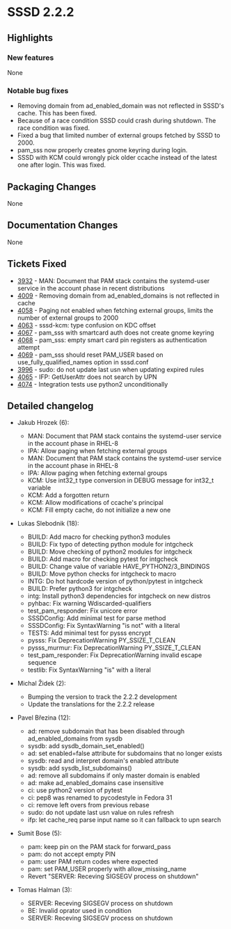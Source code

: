 SSSD 2.2.2
==========

Highlights
----------

### New features

None

### Notable bug fixes

- Removing domain from ad_enabled_domain was not reflected in SSSD's cache. This has been fixed.
- Because of a race condition SSSD could crash during shutdown. The race condition was fixed.
- Fixed a bug that limited number of external groups fetched by SSSD to 2000.
- pam_sss now properly creates gnome keyring during login.
- SSSD with KCM could wrongly pick older ccache instead of the latest one after login. This was fixed.

Packaging Changes
-----------------

None

Documentation Changes
---------------------

None

Tickets Fixed
-------------

- [3932](https://pagure.io/SSSD/sssd/issue/3932) - MAN: Document that PAM stack contains the systemd-user service in the account phase in recent distributions
- [4009](https://pagure.io/SSSD/sssd/issue/4009) - Removing domain from ad_enabled_domains is not reflected in cache
- [4058](https://pagure.io/SSSD/sssd/issue/4058) - Paging not enabled when fetching external groups, limits the number of external groups to 2000
- [4063](https://pagure.io/SSSD/sssd/issue/4063) - sssd-kcm: type confusion on KDC offset
- [4067](https://pagure.io/SSSD/sssd/issue/4067) - pam_sss with smartcard auth does not create gnome keyring
- [4068](https://pagure.io/SSSD/sssd/issue/4068) - pam_sss: empty smart card pin registers as authentication attempt
- [4069](https://pagure.io/SSSD/sssd/issue/4069) - pam_sss should reset PAM_USER based on use_fully_qualified_names option in sssd.conf
- [3996](https://pagure.io/SSSD/sssd/issue/3996) - sudo: do not update last usn when updating expired rules
- [4065](https://pagure.io/SSSD/sssd/issue/4065) - IFP: GetUserAttr does not search by UPN
- [4074](https://pagure.io/SSSD/sssd/issue/4074) - Integration tests use python2 unconditionally

Detailed changelog
------------------

- Jakub Hrozek (6):

  - MAN: Document that PAM stack contains the systemd-user service in the account phase in RHEL-8
  - IPA: Allow paging when fetching external groups
  - MAN: Document that PAM stack contains the systemd-user service in the account phase in RHEL-8
  - IPA: Allow paging when fetching external groups
  - KCM: Use int32_t type conversion in DEBUG message for int32_t variable
  - KCM: Add a forgotten return
  - KCM: Allow modifications of ccache's principal
  - KCM: Fill empty cache, do not initialize a new one

- Lukas Slebodnik (18):

  - BUILD: Add macro for checking python3 modules
  - BUILD: Fix typo of detecting python module for intgcheck
  - BUILD: Move checking of python2 modules for intgcheck
  - BUILD: Add macro for checking pytest for intgcheck
  - BUILD: Change value of variable HAVE_PYTHON2/3_BINDINGS
  - BUILD: Move python checks for intgcheck to macro
  - INTG: Do hot hardcode version of python/pytest in intgcheck
  - BUILD: Prefer python3 for intgcheck
  - intg: Install python3 dependencies for intgcheck on new distros
  - pyhbac: Fix warning Wdiscarded-qualifiers
  - test_pam_responder: Fix unicore error
  - SSSDConfig: Add minimal test for parse method
  - SSSDConfig: Fix SyntaxWarning "is not" with a literal
  - TESTS: Add minimal test for pysss encrypt
  - pysss: Fix DeprecationWarning PY_SSIZE_T_CLEAN
  - pysss_murmur: Fix DeprecationWarning PY_SSIZE_T_CLEAN
  - test_pam_responder: Fix DeprecationWarning invalid escape sequence
  - testlib: Fix SyntaxWarning "is" with a literal

- Michal Židek (2):

  - Bumping the version to track the 2.2.2 development
  - Update the translations for the 2.2.2 release

- Pavel Březina (12):

  - ad: remove subdomain that has been disabled through ad_enabled_domains from sysdb
  - sysdb: add sysdb_domain_set_enabled()
  - ad: set enabled=false attribute for subdomains that no longer exists
  - sysdb: read and interpret domain's enabled attribute
  - sysdb: add sysdb_list_subdomains()
  - ad: remove all subdomains if only master domain is enabled
  - ad: make ad_enabled_domains case insensitive
  - ci: use python2 version of pytest
  - ci: pep8 was renamed to pycodestyle in Fedora 31
  - ci: remove left overs from previous rebase
  - sudo: do not update last usn value on rules refresh
  - ifp: let cache_req parse input name so it can fallback to upn search

- Sumit Bose (5):

  - pam: keep pin on the PAM stack for forward_pass
  - pam: do not accept empty PIN
  - pam: user PAM return codes where expected
  - pam: set PAM_USER properly with allow_missing_name
  - Revert "SERVER: Receving SIGSEGV process on shutdown"

- Tomas Halman (3):

  - SERVER: Receving SIGSEGV process on shutdown
  - BE: Invalid oprator used in condition
  - SERVER: Receving SIGSEGV process on shutdown

